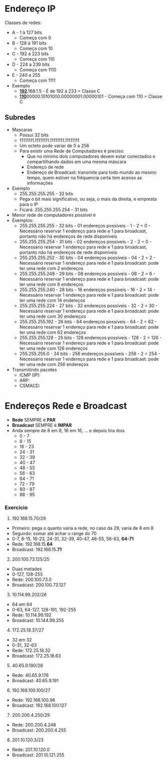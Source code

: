 # Endereço IP
Classes de redes:
* A - 1 à 127 bits
  * Começa com 0
* B - 128 à 191 bits
  * Começa com 10
* C - 192 a 223 bits
  * Começa com 110
* D - 224 a 239 bits
  * Começa com 1110
* E - 240 a 255
  * Começa com 1111
* Exemplo
  * <ins>**192**</ins>.168.1.5 - É de 192 à 233 = Classe C
  * <ins>**110**</ins>00000.10101000.00000001.00000101 - Começa com 110 = Classe C
## Subredes
* Mascaras
  * Possui 32 bits
  * 11111111.11111111.11111111.11111111
  * Um octeto pode variar de 0 a 256
  * Para existir uma Rede de Computadores é preciso:
    * Que no mínimo dois computadores devem estar conectados e compartilhando dados em uma mesma máscara
    * Endereço de rede
    * Endereço de Broadcast: transmite para todo mundo ao mesmo tempo, quem estiver na frêquencia certa tem acesso as informações 
* Exemplo
  * 255.255.255.255 - 32 bits
  * Pega o bit mais significativo, ou seja, o mais da direita, e empresta para o IP
  * Ficará: 255.255.255.254 - 31 bits
* Menor rede de computadores possível é
* Exemplos:
  * 255.255.255.255 - 32 bits - 01 endereços possíveis -  1 - 2 = 0 - Necessário reservar 1 endereço para rede e 1 para broadcast, portanto não há endereços de rede disponíveis
  * 255.255.255.254 - 31 bits - 02 endereços possíveis -  2 - 2 = 0 - Necessário reservar 1 endereço para rede e 1 para broadcast, portanto não há endereços de rede disponíveis
  * 255.255.255.252 - 30 bits - 04 endereços possíveis - 04 - 2 = 2 - Necessário reservar 1 endereço para rede e 1 para broadcast: pode ter uma rede com 2 endereços
  * 255.255.255.248 - 29 bits - 08 endereços possíveis - 08 - 2 = 6 - Necessário reservar 1 endereço para rede e 1 para broadcast: pode ter uma rede com 6 endereços
  * 255.255.255.240 - 28 bits - 16 endereços possíveis - 16 - 2 = 14 - Necessário reservar 1 endereço para rede e 1 para broadcast: pode ter uma rede com 14 endereços
  * 255.255.255.224 - 27 bits - 32 endereços possíveis - 32 - 2 = 30 - Necessário reservar 1 endereço para rede e 1 para broadcast: pode ter uma rede com 30 endereços
  * 255.255.255.192 - 26 bits - 64 endereços possíveis - 64 - 2 = 62 - Necessário reservar 1 endereço para rede e 1 para broadcast: pode ter uma rede com 62 endereços
  * 255.255.255.128 - 25 bits - 128 endereços possíveis - 128 - 2 = 126 - Necessário reservar 1 endereço para rede e 1 para broadcast: pode ter uma rede com 126 endereços
  * 255.255.255.0   - 24 bits - 256 endereços possíveis - 256 - 2 = 254 - Necessário reservar 1 endereço para rede e 1 para broadcast: pode ter uma rede com 256 endereços
* Transmitindo pacotes
  * ICMP (IP): 
  * ARP: 
  * CSMACD:

# Endereços Rede e Broadcast
* **Rede** SEMPRE é **PAR**
* **Broadcast** SEMPRE é **IMPAR**
* Anda sempre de 8 em 8, 16 em 16, ... e depois tira dois
  * 0  -  7
  * 8  - 15
  * 16 - 23
  * 24 - 31
  * 32 - 39
  * 40 - 47
  * 48 - 55
  * 56 - 63
  * 64 - 71
  * 72 - 79
  * 80 - 87
  * 88 - 95

### Exercício
1. 192.168.15.70/29
  *  Primeiro: pega o quanto varia a rede, no caso da 29, varia de 8 em 8
  *  Segundo: somar até achar o range do 70
  *  0-7, 8-15, 16-23, 24-31, 32-39, 40-47, 48-55, 56-63, **64-71**
  *  Rede: 192.168.15.**64**
  *  Broadcast: 192.168.15.**71**
2. 200.100.73.125/25
  * Duas metades
  * 0-127, 128-255
  * Rede: 200.100.73.0
  * Broadcast: 200.100.73.127
3. 10.114.99.202/26
  * 64 em 64
  * 0-63, 64-127, 128-191, 192-255
  * Rede: 10.114.99.192
  * Broadcast: 10.144.99.255
4. 172.25.18.37/27
  * 32 em 32
  * 0-31, 32-63
  * Rede: 172.25.18.32
  * Broadcast: 172.25.18.63
5. 40.65.9.190/28
  * Rede: 40.65.9.176
  * Broadcast: 40.65.9.191
6. 192.168.100.100/27
  * Rede: 192.168.100.96
  * Broadcast: 192.168.100.127
7. 200.200.4.250/29
  * Rede: 200.200.4.248
  * Broadcast: 200.200.4.255
8. 201.10.120.3/23
  * Rede: 201.10.120.0
  * Broadcast: 201.10.121.255
